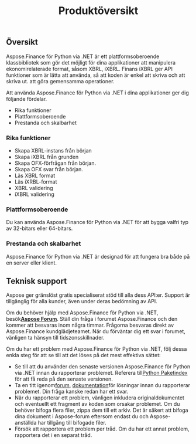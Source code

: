 ﻿---
title: Produktöversikt
keywords: finance,xbrl,ixbrl,Python
description: Python Finance Library API ger mycket bättre prestanda och användarvänlighet för att manipulera finansrelaterade format, som XBRL, iXBRL.
type: docs
weight: 10
url: /sv/python-net/product-overview/
aliases:
  - /python-net/features-list/
---
## **Översikt**

Aspose.Finance för Python via .NET är ett plattformsoberoende klassbibliotek som gör det möjligt för dina applikationer att manipulera ekonomirelaterade format, såsom XBRL, iXBRL. Finans iXBRL ger API funktioner som är lätta att använda, så att koden är enkel att skriva och att skriva ut. att göra gemensamma operationer.

Att använda Aspose.Finance för Python via .NET i dina applikationer ger dig följande fördelar.

- Rika funktioner
- Plattformsoberoende
- Prestanda och skalbarhet

### **Rika funktioner**

- Skapa XBRL-instans från början
- Skapa iXBRL från grunden
- Skapa OFX-förfrågan från början.
- Skapa OFX svar från början.
- Läs XBRL format
- Läs iXRBL-format
- XBRL validering
- iXBRL validering

### **Plattformsoberoende**

Du kan använda Aspose.Finance för Python via .NET för att bygga valfri typ av 32-bitars eller 64-bitars.

### **Prestanda och skalbarhet**

Aspose.Finance för Python via .NET är designad för att fungera bra både på en server eller klient.

## **Teknisk support**

Aspose ger gränslöst gratis specialiserat stöd till alla dess API:er. Support är tillgänglig för alla kunder, även under deras bedömning av API.

Om du behöver hjälp med Aspose.Finance för Python via .NET, besök[**Aspose Forum**](https://forum.aspose.com/). Ställ din fråga i forumet Aspose.Finance och den kommer att besvaras inom några timmar. Frågorna besvaras direkt av Aspose.Finance kundglädjeteamet. När du förväntar dig ett svar i forumet, vänligen ta hänsyn till tidszonsskillnader.

Om du har ett problem med Aspose.Finance för Python via .NET, följ dessa enkla steg för att se till att det löses på det mest effektiva sättet:

-  Se till att du använder den senaste versionen Aspose.Finance för Python via .NET innan du rapporterar problemet. Referera till[Python Paketindex](https://pypi.org/project/aspose-finance/) för att få reda på den senaste versionen.
-  Ta en titt igenom[forum](https://forum.aspose.com/c/finance), [ dokumentation](/finance/sv/python-net/)för lösningar innan du rapporterar problemet. Din fråga kanske redan har ett svar.
- När du rapporterar ett problem, vänligen inkludera originaldokumentet och eventuellt ett fragment av koden som orsakar problemet. Om du behöver bifoga flera filer, zippa dem till ett arkiv. Det är säkert att bifoga dina dokument i Aspose-forum eftersom endast du och Aspose-anställda har tillgång till bifogade filer.
- Försök att rapportera ett problem per tråd. Om du har ett annat problem, rapportera det i en separat tråd.
